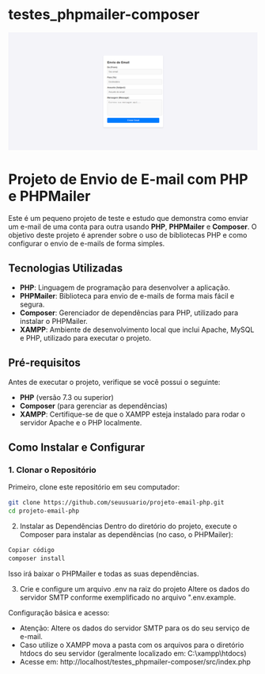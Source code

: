 # testes_phpmailer-composer

<img src="./readme_prints/main_screen.png" />

# Projeto de Envio de E-mail com PHP e PHPMailer

Este é um pequeno projeto de teste e estudo que demonstra como enviar um e-mail de uma conta para outra usando **PHP**, **PHPMailer** e **Composer**. O objetivo deste projeto é aprender sobre o uso de bibliotecas PHP e como configurar o envio de e-mails de forma simples.

## Tecnologias Utilizadas

- **PHP**: Linguagem de programação para desenvolver a aplicação.
- **PHPMailer**: Biblioteca para envio de e-mails de forma mais fácil e segura.
- **Composer**: Gerenciador de dependências para PHP, utilizado para instalar o PHPMailer.
- **XAMPP**: Ambiente de desenvolvimento local que inclui Apache, MySQL e PHP, utilizado para executar o projeto.

## Pré-requisitos

Antes de executar o projeto, verifique se você possui o seguinte:

- **PHP** (versão 7.3 ou superior)
- **Composer** (para gerenciar as dependências)
- **XAMPP**: Certifique-se de que o XAMPP esteja instalado para rodar o servidor Apache e o PHP localmente.

## Como Instalar e Configurar

### 1. Clonar o Repositório

Primeiro, clone este repositório em seu computador:

```bash
git clone https://github.com/seuusuario/projeto-email-php.git
cd projeto-email-php
```

2. Instalar as Dependências
Dentro do diretório do projeto, execute o Composer para instalar as dependências (no caso, o PHPMailer):

```bash
Copiar código
composer install
```

Isso irá baixar o PHPMailer e todas as suas dependências.

3. Crie e configure um arquivo .env na raiz do projeto
Altere os dados do servidor SMTP conforme exemplificado no arquivo ".env.example.

Configuração básica e acesso:

- Atenção: Altere os dados do servidor SMTP para os do seu serviço de e-mail.
- Caso utilize o XAMPP mova a pasta com os arquivos para o diretório htdocs do seu servidor (geralmente localizado em: C:\xampp\htdocs)
- Acesse em: http://localhost/testes_phpmailer-composer/src/index.php

